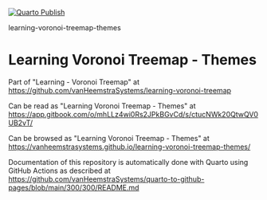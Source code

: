 [![Quarto Publish](https://github.com/vanHeemstraSystems/learning-voronoi-treemap-themes/actions/workflows/publish.yml/badge.svg)](https://github.com/vanHeemstraSystems/learning-voronoi-treemap-themes/actions/workflows/publish.yml)

learning-voronoi-treemap-themes
# Learning Voronoi Treemap - Themes

Part of "Learning - Voronoi Treemap" at https://github.com/vanHeemstraSystems/learning-voronoi-treemap

Can be read as "Learning Voronoi Treemap - Themes" at https://app.gitbook.com/o/mhLLz4wi0Rs2JPkBGvCd/s/ctucNWk20QtwQV0UB2vT/

Can be browsed as "Learning Voronoi Treemap - Themes" at https://vanheemstrasystems.github.io/learning-voronoi-treemap-themes/

Documentation of this repository is automatically done with Quarto using GitHub Actions as described at https://github.com/vanHeemstraSystems/quarto-to-github-pages/blob/main/300/300/README.md
